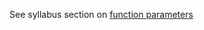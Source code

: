 See syllabus section on [function parameters](https://codeyourfuture.github.io/syllabus-master/js-core/week-04/lesson.html#function-parameters)
